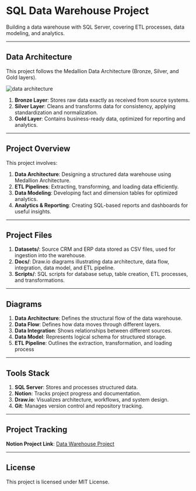 # SQL Data Warehouse Project
Building a data warehouse with SQL Server, covering ETL processes, data modeling, and analytics.

---

## Data Architecture
This project follows the Medallion Data Architecture (Bronze, Silver, and Gold layers).

![data architecture](https://github.com/user-attachments/assets/184a426c-2f6e-46c3-a5d7-5de0cf1f2fa6)

1. **Bronze Layer**: Stores raw data exactly as received from source systems.
2. **Silver Layer**: Cleans and transforms data for consistency, applying standardization and normalization.
3. **Gold Layer**: Contains business-ready data, optimized for reporting and analytics.

---

## Project Overview
This project involves:

1. **Data Architecture**: Designing a structured data warehouse using Medallion Architecture.
2. **ETL Pipelines**: Extracting, transforming, and loading data efficiently.
3. **Data Modeling**: Developing fact and dimension tables for optimized analytics.
4. **Analytics & Reporting**: Creating SQL-based reports and dashboards for useful insights.

---

## Project Files

1. **Datasets/**: Source CRM and ERP data stored as CSV files, used for ingestion into the warehouse.
2. **Docs/**: Draw.io diagrams illustrating data architecture, data flow, integration, data model, and ETL pipeline.
3. **Scripts/**: SQL scripts for database setup, table creation, ETL processes, and transformations.

---

## Diagrams

1. **Data Architecture**: Defines the structural flow of the data warehouse.
2. **Data Flow**: Defines how data moves through different layers.
3. **Data Integration**: Shows relationships between different sources.
4. **Data Model**: Represents logical schema for structured storage.
5. **ETL Pipeline**: Outlines the extraction, transformation, and loading process

---

## Tools Stack

1. **SQL Server**: Stores and processes structured data.
2. **Notion**: Tracks project progress and documentation.
3. **Draw.io**: Visualizes architecture, workflows, and system design.
4. **Git**: Manages version control and repository tracking.

---

## Project Tracking
**Notion Project Link**: [Data Warehouse Project](https://glimmer-ricotta-2b2.notion.site/Data-Warehouse-Project-1ee49f37ed3480e1812dc7b441fb2b11?pvs=4)

---

## License
This project is licensed under MIT License.


